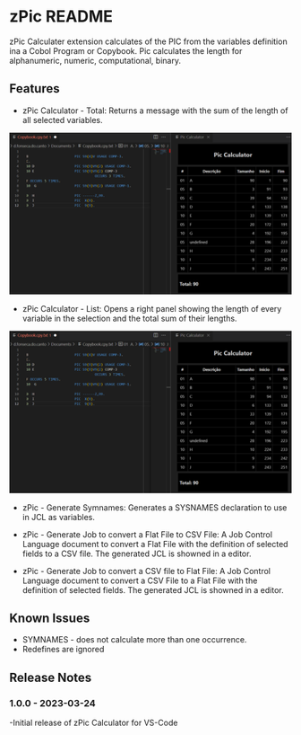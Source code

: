 # zPic README

zPic Calculater extension calculates of the PIC from the variables definition ina a Cobol Program or Copybook. Pic calculates the length for alphanumeric, numeric, computational, binary.


## Features


- zPic Calculator - Total: Returns a message with the sum of the length of all selected variables.

![zPicTotal.png](https://github.com/davidcphoto/zPic/blob/6e06eccfd51e33bac4b6c588c7facc98ec80175c/images/zPicList.png)


- zPic Calculator - List: Opens a right panel showing the length of every variable in the selection and the total sum of their lengths.


![zPicList.png](images/zPicList.png)


- zPic - Generate Symnames: Generates a SYSNAMES declaration to use in JCL as variables.

- zPic - Generate Job to convert a Flat File to CSV File: A Job Control Language document to convert a Flat File with the definition of selected fields to a CSV file. The generated JCL is showned in a editor.

- zPic - Generate Job to convert a CSV file to Flat File: A Job Control Language document to convert a CSV File to a Flat File with the definition of selected fields. The generated JCL is showned in a editor.


## Known Issues

- SYMNAMES - does not calculate more than one occurrence.
- Redefines are ignored

## Release Notes

### 1.0.0 - 2023-03-24

-Initial release of zPic Calculator for VS-Code